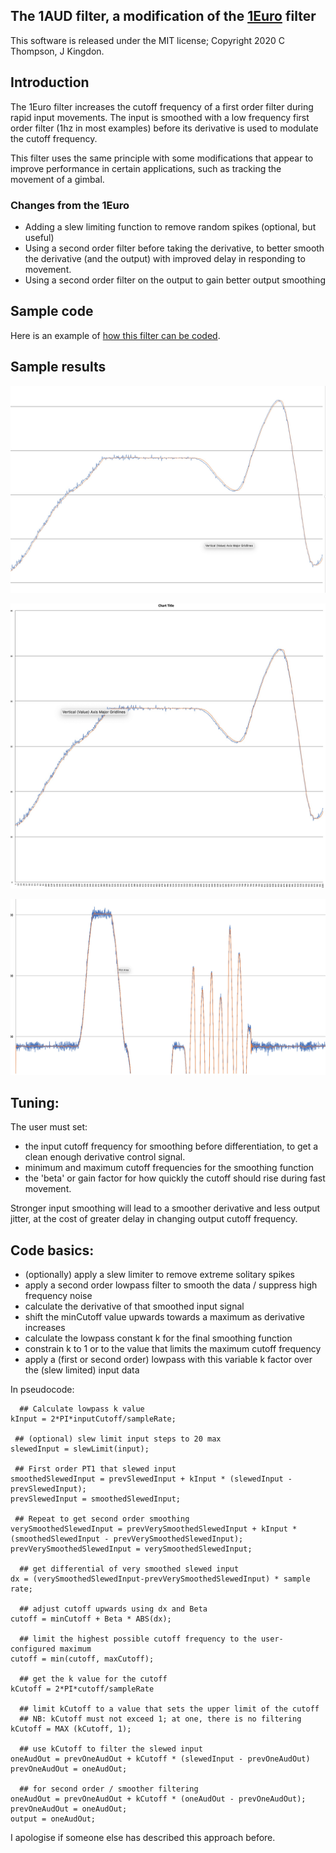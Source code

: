 ## The 1AUD filter, a modification of the [1Euro](http://cristal.univ-lille.fr/~casiez/1euro/) filter

This software is released under the MIT license; Copyright 2020 C Thompson, J Kingdon.

## Introduction

The 1Euro filter increases the cutoff frequency of a first order filter during rapid input movements.  The input is smoothed with a low frequency first order filter (1hz in most examples) before its derivative is used to modulate the cutoff frequency.

This filter uses the same principle with some modifications that appear to improve performance in certain applications, such as tracking the movement of a gimbal.

### Changes from the 1Euro

- Adding a slew limiting function to remove random spikes (optional, but useful)
- Using a second order filter before taking the derivative, to better smooth the derivative (and the output) with improved delay in responding to movement. 
- Using a second order filter on the output to gain better output smoothing

## Sample code

Here is an example of [how this filter can be coded](https://github.com/ctzsnooze/1AUD-filter/tree/master/1AUD).

## Sample results

![Gimbal smoothing example](https://github.com/ctzsnooze/1AUD-filter/blob/master/images/AUD_Filter_GimbalSmoothing.jpg "Gimbal smoothing example, longer min time constant")

![Gimbal smoothing example](https://github.com/ctzsnooze/1AUD-filter/blob/master/images/AUD_Filter_on_GimbalData.jpg "Gimbal smoothing example, shorter min time constant")

![Gimbal smoothing example](https://github.com/ctzsnooze/1AUD-filter/blob/master/images/AUDFilter_GimbalSmoothingLong.jpg "Gimbal smoothing example, showing faster cutoff and less delay during faster movements.")

## Tuning:

The user must set:
- the input cutoff frequency for smoothing before differentiation, to get a clean enough derivative control signal.  
- minimum and maximum cutoff frequencies for the smoothing function
- the 'beta' or gain factor for how quickly the cutoff should rise during fast movement.  

Stronger input smoothing will lead to a smoother derivative and less output jitter, at the cost of greater delay in changing output cutoff frequency.  

## Code basics:
- (optionally) apply a slew limiter to remove extreme solitary spikes
- apply a second order lowpass filter to smooth the data / suppress high frequency noise
- calculate the derivative of that smoothed input signal
- shift the minCutoff value upwards towards a maximum as derivative increases
- calculate the lowpass constant k for the final smoothing function
- constrain k to 1 or to the value that limits the maximum cutoff frequency
- apply a (first or second order) lowpass with this variable k factor over the (slew limited) input data

In pseudocode:

```
  ## Calculate lowpass k value
kInput = 2*PI*inputCutoff/sampleRate;

 ## (optional) slew limit input steps to 20 max
slewedInput = slewLimit(input);

 ## First order PT1 that slewed input
smoothedSlewedInput = prevSlewedInput + kInput * (slewedInput - prevSlewedInput);
prevSlewedInput = smoothedSlewedInput;

 ## Repeat to get second order smoothing
verySmoothedSlewedInput = prevVerySmoothedSlewedInput + kInput * (smoothedSlewedInput - prevVerySmoothedSlewedInput);
prevVerySmoothedSlewedInput = verySmoothedSlewedInput;

  ## get differential of very smoothed slewed input
dx = (verySmoothedSlewedInput-prevVerySmoothedSlewedInput) * sample rate;

  ## adjust cutoff upwards using dx and Beta
cutoff = minCutoff + Beta * ABS(dx);

  ## limit the highest possible cutoff frequency to the user-configured maximum
cutoff = min(cutoff, maxCutoff);

  ## get the k value for the cutoff 
kCutoff = 2*PI*cutoff/sampleRate

  ## limit kCutoff to a value that sets the upper limit of the cutoff
  ## NB: kCutoff must not exceed 1; at one, there is no filtering
kCutoff = MAX (kCutoff, 1);

  ## use kCutoff to filter the slewed input 
oneAudOut = prevOneAudOut + kCutoff * (slewedInput - prevOneAudOut)
prevOneAudOut = oneAudOut;

  ## for second order / smoother filtering
oneAudOut = prevOneAudOut + kCutoff * (oneAudOut - prevOneAudOut);
prevOneAudOut = oneAudOut;
output = oneAudOut;
```

I apologise if someone else has described this approach before.

